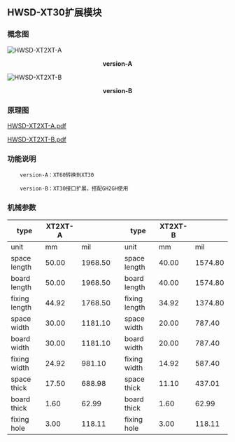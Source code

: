 ## HWSD-XT30扩展模块

### 概念图

![HWSD-XT2XT-A](HWSD-XT2XT-A.PNG)

<center><strong>version-A</strong></center>

![HWSD-XT2XT-B](HWSD-XT2XT-B.PNG)

<center><strong>version-B</strong></center>

### 原理图


 [HWSD-XT2XT-A.pdf](HWSD-XT2XT-A.pdf) 

 [HWSD-XT2XT-B.pdf](HWSD-XT2XT-B.pdf) 

### 功能说明

		version-A：XT60转换到XT30
	
		version-B：XT30接口扩展，搭配GH2GH使用

### 机械参数

| type          | XT2XT-A |         |      | type          | XT2XT-B |         |
| ------------- | ------- | ------- | ---- | ------------- | ------- | ------- |
| unit          | mm      | mil     |      | unit          | mm      | mil     |
| space length  | 50.00   | 1968.50 |      | space length  | 40.00   | 1574.80 |
| board length  | 50.00   | 1968.50 |      | board length  | 40.00   | 1574.80 |
| fixing length | 44.92   | 1768.50 |      | fixing length | 34.92   | 1374.80 |
| space width   | 30.00   | 1181.10 |      | space width   | 20.00   | 787.40  |
| board width   | 30.00   | 1181.10 |      | board width   | 20.00   | 787.40  |
| fixing width  | 24.92   | 981.10  |      | fixing width  | 14.92   | 587.40  |
| space thick   | 17.50   | 688.98  |      | space thick   | 11.10   | 437.01  |
| board thick   | 1.60    | 62.99   |      | board thick   | 1.60    | 62.99   |
| fixing hole   | 3.00    | 118.11  |      | fixing hole   | 3.00    | 118.11  |

